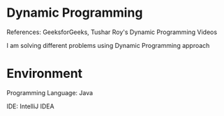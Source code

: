 # Dynamic Programming
References: GeeksforGeeks, Tushar Roy's Dynamic Programming Videos

I am solving different problems using Dynamic Programming approach

# Environment
Programming Language: Java

IDE: IntelliJ IDEA

